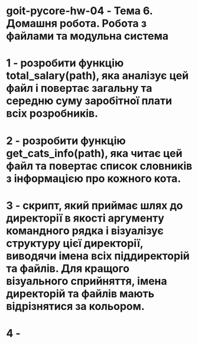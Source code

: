 # goit-pycore-hw-04 - Тема 6. Домашня робота. Робота з файлами та модульна система

# 1 - розробити функцію total_salary(path), яка аналізує цей файл і повертає загальну та середню суму заробітної плати всіх розробників.

# 2 - розробити функцію get_cats_info(path), яка читає цей файл та повертає список словників з інформацією про кожного кота.

# 3 - скрипт, який приймає шлях до директорії в якості аргументу командного рядка і візуалізує структуру цієї директорії, виводячи імена всіх піддиректорій та файлів. Для кращого візуального сприйняття, імена директорій та файлів мають відрізнятися за кольором.

# 4 - 